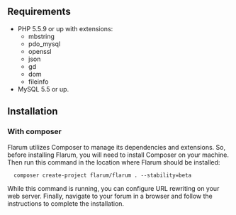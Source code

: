 ## Requirements

- PHP 5.5.9 or up with extensions:
  - mbstring
  - pdo_mysql
  - openssl
  - json
  - gd
  - dom
  - fileinfo
- MySQL 5.5 or up.

## Installation

### With composer

Flarum utilizes Composer to manage its dependencies and extensions. So, before installing Flarum, you will need to install Composer on your machine. Then run this command in the location where Flarum should be installed:

  ```
    composer create-project flarum/flarum . --stability=beta
  ```

While this command is running, you can configure URL rewriting on your web server. Finally, navigate to your forum in a browser and follow the instructions to complete the installation.

